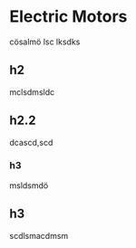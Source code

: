 # Electric Motors
cösalmö lsc lksdks 

## h2
mclsdmsldc

## h2.2
dcascd,scd

### h3
msldsmdö

## h3
scdlsmacdmsm
